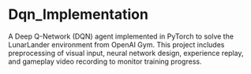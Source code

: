 # Dqn_Implementation
A Deep Q-Network (DQN) agent implemented in PyTorch to solve the LunarLander  environment from OpenAI Gym. This project includes preprocessing of visual input, neural network design, experience replay, and gameplay video recording to monitor training progress.
